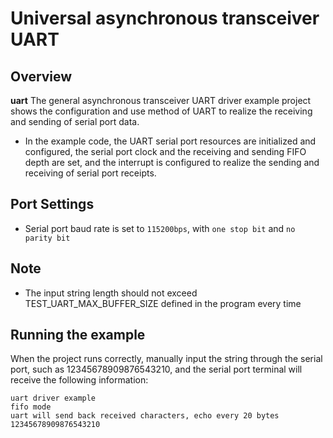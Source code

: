# Universal asynchronous transceiver UART

## Overview

**uart** The general asynchronous transceiver UART driver example project shows the configuration and use method of UART to realize the receiving and sending of serial port data.
- In the example code, the UART serial port resources are initialized and configured, the serial port clock and the receiving and sending FIFO depth are set, and the interrupt is configured to realize the sending and receiving of serial port receipts.

## Port Settings

- Serial port baud rate is set to ``115200bps``, with ``one stop bit`` and ``no parity bit``

## Note

- The input string length should not exceed TEST_UART_MAX_BUFFER_SIZE defined in the program every time

## Running the example

When the project runs correctly, manually input the string through the serial port, such as 12345678909876543210, and the serial port terminal will receive the following information:
```console
uart driver example
fifo mode
uart will send back received characters, echo every 20 bytes
12345678909876543210
```
